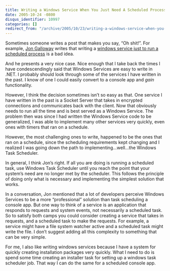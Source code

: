 ```yaml
---
title: Writing a Windows Service When You Just Need A Scheduled Process
date: 2005-10-24 -0800
disqus_identifier: 10997
categories: []
redirect_from: "/archive/2005/10/23/writing-a-windows-service-when-you-just-need-a-scheduled-process.aspx/"
---
```


Sometimes someone writes a post that makes you say, “Oh shit!”. For
example, [Jon Galloway](http://weblogs.asp.net/jgalloway/) writes that
writing a [windows service just to run a scheduled
process](http://weblogs.asp.net/jgalloway/archive/2005/10/24/428303.aspx)
is a bad idea.

And he presents a very nice case. Nice enough that I take back the times
I have condescendingly said that Windows Services are easy to write in
.NET. I probably should look through some of the services I have written
in the past. I know of one I could easily convert to a console app and
*gain* functionality.

However, I think the decision sometimes isn’t so easy as that. One
service I have written in the past is a Socket Server that takes in
encrypted connections and communicates back with the client. Now that
obviously needs to run all the time and is best served as a Windows
Service. The problem then was since I had written the Windows Service
code to be generalized, I was able to implement many other services very
quickly, even ones with timers that ran on a schedule.

However, the most challenging ones to write, happened to be the ones
that ran on a schedule, since the scheduling requirements kept changing
and I realized I was going down the path to implementing...well...the
Windows Task Scheduler.

In general, I think Jon’s right. If all you are doing is running a
scheduled task, use Windows Task Scheduler until you reach the point
that your system’s need are no longer met by the scheduler. This follows
the principle of doing only what is necessary and implementing the
simplest solution that works.

In a conversation, Jon mentioned that a lot of developers perceive
Windows Services to be a more “professional” solution than task
scheduling a console app. But one way to think of a service is an
application that responds to requests and system events, not necessarily
a scheduled task. So to satisfy both camps you could consider creating a
service that takes in requests, and a scheduled task to make the
requests. For example, a service might have a file system watcher active
and a scheduled task might write the file. I don’t suggest adding all
this complexity to something that can be very simple.

For me, I also like writing windows services because I have a system for
quickly creating installation packages very quickly. What I need to do
is spend some time creating an installer task for setting up a windows
task scheduler job. That way I can do the same for a scheduled console
app.

